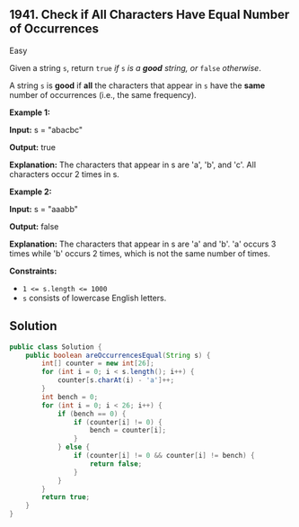 ## 1941\. Check if All Characters Have Equal Number of Occurrences

Easy

Given a string `s`, return `true` _if_ `s` _is a **good** string, or_ `false` _otherwise_.

A string `s` is **good** if **all** the characters that appear in `s` have the **same** number of occurrences (i.e., the same frequency).

**Example 1:**

**Input:** s = "abacbc"

**Output:** true

**Explanation:** The characters that appear in s are 'a', 'b', and 'c'. All characters occur 2 times in s.

**Example 2:**

**Input:** s = "aaabb"

**Output:** false

**Explanation:** The characters that appear in s are 'a' and 'b'. 'a' occurs 3 times while 'b' occurs 2 times, which is not the same number of times.

**Constraints:**

*   `1 <= s.length <= 1000`
*   `s` consists of lowercase English letters.

## Solution

```java
public class Solution {
    public boolean areOccurrencesEqual(String s) {
        int[] counter = new int[26];
        for (int i = 0; i < s.length(); i++) {
            counter[s.charAt(i) - 'a']++;
        }
        int bench = 0;
        for (int i = 0; i < 26; i++) {
            if (bench == 0) {
                if (counter[i] != 0) {
                    bench = counter[i];
                }
            } else {
                if (counter[i] != 0 && counter[i] != bench) {
                    return false;
                }
            }
        }
        return true;
    }
}
```